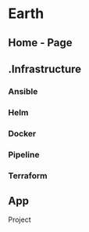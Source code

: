 # Earth

## Home - Page

## .Infrastructure
### Ansible
### Helm
### Docker
### Pipeline
### Terraform

## App
Project
